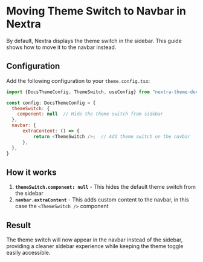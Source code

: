 # Moving Theme Switch to Navbar in Nextra

By default, Nextra displays the theme switch in the sidebar. This guide shows how to move it to the navbar instead.

## Configuration

Add the following configuration to your `theme.config.tsx`:

```javascript
import {DocsThemeConfig, ThemeSwitch, useConfig} from "nextra-theme-docs";

const config: DocsThemeConfig = {
  themeSwitch: {
    component: null  // Hide the theme switch from sidebar
  },
  navbar: {
      extraContent: () => {
          return <ThemeSwitch />;  // Add theme switch on the navbar
      },
  },
}
```

## How it works

1. **`themeSwitch.component: null`** - This hides the default theme switch from the sidebar
2. **`navbar.extraContent`** - This adds custom content to the navbar, in this case the `<ThemeSwitch />` component

## Result

The theme switch will now appear in the navbar instead of the sidebar, providing a cleaner sidebar experience while
keeping the theme toggle easily accessible.
